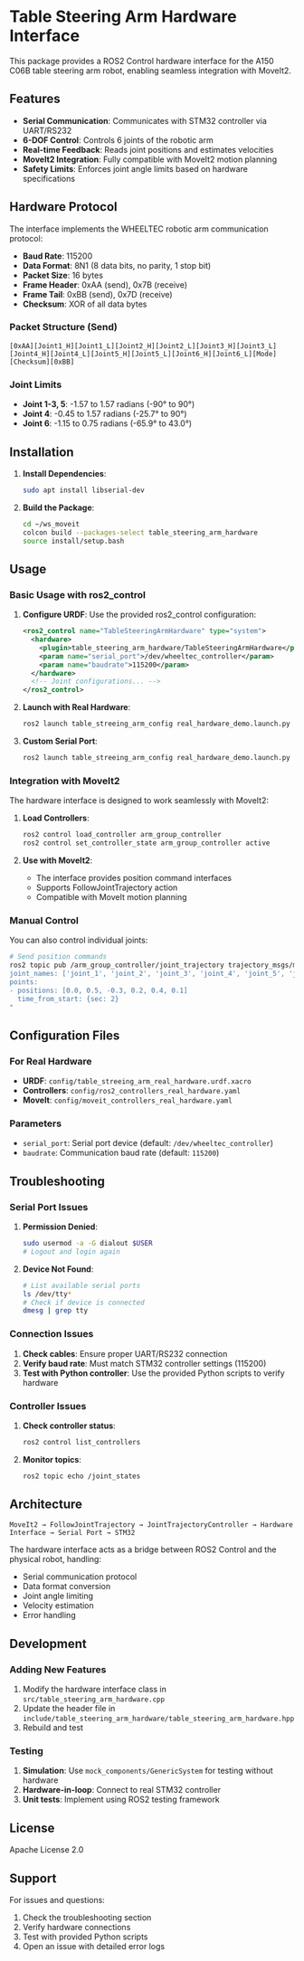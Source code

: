 # Table Steering Arm Hardware Interface

This package provides a ROS2 Control hardware interface for the A150 C06B table steering arm robot, enabling seamless integration with MoveIt2.

## Features

- **Serial Communication**: Communicates with STM32 controller via UART/RS232
- **6-DOF Control**: Controls 6 joints of the robotic arm
- **Real-time Feedback**: Reads joint positions and estimates velocities
- **MoveIt2 Integration**: Fully compatible with MoveIt2 motion planning
- **Safety Limits**: Enforces joint angle limits based on hardware specifications

## Hardware Protocol

The interface implements the WHEELTEC robotic arm communication protocol:

- **Baud Rate**: 115200
- **Data Format**: 8N1 (8 data bits, no parity, 1 stop bit)
- **Packet Size**: 16 bytes
- **Frame Header**: 0xAA (send), 0x7B (receive)
- **Frame Tail**: 0xBB (send), 0x7D (receive)
- **Checksum**: XOR of all data bytes

### Packet Structure (Send)
```
[0xAA][Joint1_H][Joint1_L][Joint2_H][Joint2_L][Joint3_H][Joint3_L]
[Joint4_H][Joint4_L][Joint5_H][Joint5_L][Joint6_H][Joint6_L][Mode][Checksum][0xBB]
```

### Joint Limits
- **Joint 1-3, 5**: -1.57 to 1.57 radians (-90° to 90°)
- **Joint 4**: -0.45 to 1.57 radians (-25.7° to 90°)
- **Joint 6**: -1.15 to 0.75 radians (-65.9° to 43.0°)

## Installation

1. **Install Dependencies**:
   ```bash
   sudo apt install libserial-dev
   ```

2. **Build the Package**:
   ```bash
   cd ~/ws_moveit
   colcon build --packages-select table_steering_arm_hardware
   source install/setup.bash
   ```

## Usage

### Basic Usage with ros2_control

1. **Configure URDF**: Use the provided ros2_control configuration:
   ```xml
   <ros2_control name="TableSteeringArmHardware" type="system">
     <hardware>
       <plugin>table_steering_arm_hardware/TableSteeringArmHardware</plugin>
       <param name="serial_port">/dev/wheeltec_controller</param>
       <param name="baudrate">115200</param>
     </hardware>
     <!-- Joint configurations... -->
   </ros2_control>
   ```

2. **Launch with Real Hardware**:
   ```bash
   ros2 launch table_streeing_arm_config real_hardware_demo.launch.py
   ```

3. **Custom Serial Port**:
   ```bash
   ros2 launch table_streeing_arm_config real_hardware_demo.launch.py serial_port:=/dev/ttyUSB0
   ```

### Integration with MoveIt2

The hardware interface is designed to work seamlessly with MoveIt2:

1. **Load Controllers**:
   ```bash
   ros2 control load_controller arm_group_controller
   ros2 control set_controller_state arm_group_controller active
   ```

2. **Use with MoveIt2**:
   - The interface provides position command interfaces
   - Supports FollowJointTrajectory action
   - Compatible with MoveIt motion planning

### Manual Control

You can also control individual joints:

```bash
# Send position commands
ros2 topic pub /arm_group_controller/joint_trajectory trajectory_msgs/msg/JointTrajectory "
joint_names: ['joint_1', 'joint_2', 'joint_3', 'joint_4', 'joint_5', 'joint_6']
points:
- positions: [0.0, 0.5, -0.3, 0.2, 0.4, 0.1]
  time_from_start: {sec: 2}
"
```

## Configuration Files

### For Real Hardware
- **URDF**: `config/table_streeing_arm_real_hardware.urdf.xacro`
- **Controllers**: `config/ros2_controllers_real_hardware.yaml`
- **MoveIt**: `config/moveit_controllers_real_hardware.yaml`

### Parameters
- `serial_port`: Serial port device (default: `/dev/wheeltec_controller`)
- `baudrate`: Communication baud rate (default: `115200`)

## Troubleshooting

### Serial Port Issues
1. **Permission Denied**:
   ```bash
   sudo usermod -a -G dialout $USER
   # Logout and login again
   ```

2. **Device Not Found**:
   ```bash
   # List available serial ports
   ls /dev/tty*
   # Check if device is connected
   dmesg | grep tty
   ```

### Connection Issues
1. **Check cables**: Ensure proper UART/RS232 connection
2. **Verify baud rate**: Must match STM32 controller settings (115200)
3. **Test with Python controller**: Use the provided Python scripts to verify hardware

### Controller Issues
1. **Check controller status**:
   ```bash
   ros2 control list_controllers
   ```

2. **Monitor topics**:
   ```bash
   ros2 topic echo /joint_states
   ```

## Architecture

```
MoveIt2 → FollowJointTrajectory → JointTrajectoryController → Hardware Interface → Serial Port → STM32
```

The hardware interface acts as a bridge between ROS2 Control and the physical robot, handling:
- Serial communication protocol
- Data format conversion
- Joint angle limiting
- Velocity estimation
- Error handling

## Development

### Adding New Features
1. Modify the hardware interface class in `src/table_steering_arm_hardware.cpp`
2. Update the header file in `include/table_steering_arm_hardware/table_steering_arm_hardware.hpp`
3. Rebuild and test

### Testing
1. **Simulation**: Use `mock_components/GenericSystem` for testing without hardware
2. **Hardware-in-loop**: Connect to real STM32 controller
3. **Unit tests**: Implement using ROS2 testing framework

## License

Apache License 2.0

## Support

For issues and questions:
1. Check the troubleshooting section
2. Verify hardware connections
3. Test with provided Python scripts
4. Open an issue with detailed error logs 